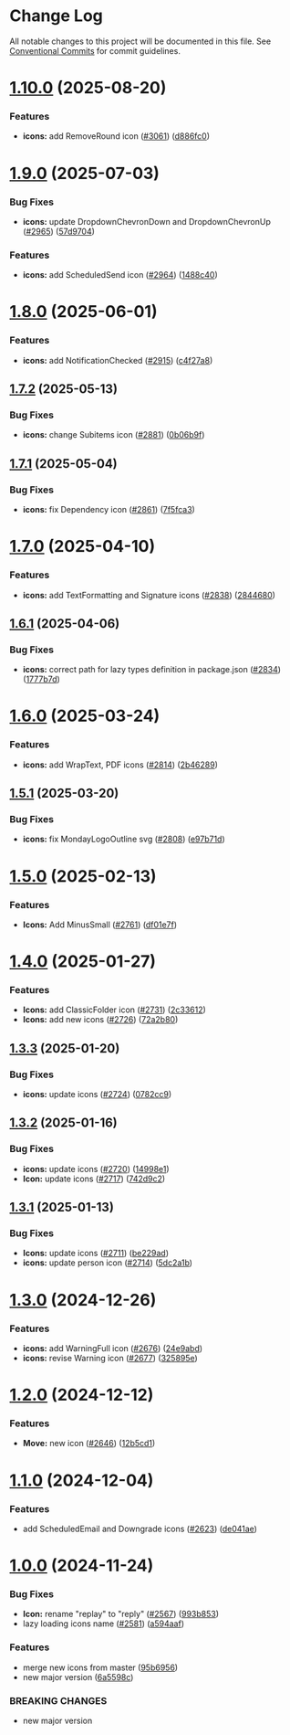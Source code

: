 # Change Log

All notable changes to this project will be documented in this file.
See [Conventional Commits](https://conventionalcommits.org) for commit guidelines.

# [1.10.0](https://github.com/mondaycom/vibe/compare/@vibe/icons@1.9.0...@vibe/icons@1.10.0) (2025-08-20)


### Features

* **icons:** add RemoveRound icon ([#3061](https://github.com/mondaycom/vibe/issues/3061)) ([d886fc0](https://github.com/mondaycom/vibe/commit/d886fc0e772056879bcdc927ad5f035b7a8bbae1))





# [1.9.0](https://github.com/mondaycom/vibe/compare/@vibe/icons@1.8.0...@vibe/icons@1.9.0) (2025-07-03)


### Bug Fixes

* **icons:** update DropdownChevronDown and DropdownChevronUp ([#2965](https://github.com/mondaycom/vibe/issues/2965)) ([57d9704](https://github.com/mondaycom/vibe/commit/57d9704f04a643884a43bb3274228b3daa52412e))


### Features

* **icons:** add ScheduledSend icon ([#2964](https://github.com/mondaycom/vibe/issues/2964)) ([1488c40](https://github.com/mondaycom/vibe/commit/1488c406b74269490e355525aae41532af63433e))





# [1.8.0](https://github.com/mondaycom/vibe/compare/@vibe/icons@1.7.2...@vibe/icons@1.8.0) (2025-06-01)


### Features

* **icons:** add NotificationChecked ([#2915](https://github.com/mondaycom/vibe/issues/2915)) ([c4f27a8](https://github.com/mondaycom/vibe/commit/c4f27a803212ca2cdd5a592394b967b6895fa72d))





## [1.7.2](https://github.com/mondaycom/vibe/compare/@vibe/icons@1.7.1...@vibe/icons@1.7.2) (2025-05-13)


### Bug Fixes

* **icons:** change Subitems icon ([#2881](https://github.com/mondaycom/vibe/issues/2881)) ([0b06b9f](https://github.com/mondaycom/vibe/commit/0b06b9fb61986aa43b15963f6454062f579bb165))





## [1.7.1](https://github.com/mondaycom/vibe/compare/@vibe/icons@1.7.0...@vibe/icons@1.7.1) (2025-05-04)


### Bug Fixes

* **icons:** fix Dependency icon ([#2861](https://github.com/mondaycom/vibe/issues/2861)) ([7f5fca3](https://github.com/mondaycom/vibe/commit/7f5fca3b8d5c56a8864b301c3ec38312f43755fe))





# [1.7.0](https://github.com/mondaycom/vibe/compare/@vibe/icons@1.6.1...@vibe/icons@1.7.0) (2025-04-10)


### Features

* **icons:** add TextFormatting and Signature icons ([#2838](https://github.com/mondaycom/vibe/issues/2838)) ([2844680](https://github.com/mondaycom/vibe/commit/28446808053f596396729d8bea1104f7fe7c9932))





## [1.6.1](https://github.com/mondaycom/vibe/compare/@vibe/icons@1.6.0...@vibe/icons@1.6.1) (2025-04-06)


### Bug Fixes

* **icons:** correct path for lazy types definition in package.json ([#2834](https://github.com/mondaycom/vibe/issues/2834)) ([1777b7d](https://github.com/mondaycom/vibe/commit/1777b7d03c8e74b298ea4edd6813154d9019226b))





# [1.6.0](https://github.com/mondaycom/vibe/compare/@vibe/icons@1.5.1...@vibe/icons@1.6.0) (2025-03-24)


### Features

* **icons:** add WrapText, PDF icons ([#2814](https://github.com/mondaycom/vibe/issues/2814)) ([2b46289](https://github.com/mondaycom/vibe/commit/2b46289634ced60ec10dd551f310b12a80ae409e))





## [1.5.1](https://github.com/mondaycom/vibe/compare/@vibe/icons@1.5.0...@vibe/icons@1.5.1) (2025-03-20)


### Bug Fixes

* **icons:** fix MondayLogoOutline svg ([#2808](https://github.com/mondaycom/vibe/issues/2808)) ([e97b71d](https://github.com/mondaycom/vibe/commit/e97b71db9945d83adf0084c3786fee697e6ea94d))





# [1.5.0](https://github.com/mondaycom/vibe/compare/@vibe/icons@1.4.0...@vibe/icons@1.5.0) (2025-02-13)


### Features

* **Icons:** Add MinusSmall ([#2761](https://github.com/mondaycom/vibe/issues/2761)) ([df01e7f](https://github.com/mondaycom/vibe/commit/df01e7fadf94b9b337dce5cc50b4d99b834f35be))





# [1.4.0](https://github.com/mondaycom/vibe/compare/@vibe/icons@1.3.3...@vibe/icons@1.4.0) (2025-01-27)


### Features

* **Icons:** add ClassicFolder icon ([#2731](https://github.com/mondaycom/vibe/issues/2731)) ([2c33612](https://github.com/mondaycom/vibe/commit/2c336127c38c492a0b91c514c6ee293c40f8a9dd))
* **Icons:** add new icons ([#2726](https://github.com/mondaycom/vibe/issues/2726)) ([72a2b80](https://github.com/mondaycom/vibe/commit/72a2b8045defaac5ab9c0d6889012825bbcdbf9e))





## [1.3.3](https://github.com/mondaycom/vibe/compare/@vibe/icons@1.3.2...@vibe/icons@1.3.3) (2025-01-20)


### Bug Fixes

* **icons:** update icons ([#2724](https://github.com/mondaycom/vibe/issues/2724)) ([0782cc9](https://github.com/mondaycom/vibe/commit/0782cc9f16fe3fe123bc45303312c2a7a9c17adc))





## [1.3.2](https://github.com/mondaycom/vibe/compare/@vibe/icons@1.3.1...@vibe/icons@1.3.2) (2025-01-16)


### Bug Fixes

* **icons:** update icons ([#2720](https://github.com/mondaycom/vibe/issues/2720)) ([14998e1](https://github.com/mondaycom/vibe/commit/14998e1a911f87760cd053c9ab4e10c51ded6d74))
* **Icon:** update icons ([#2717](https://github.com/mondaycom/vibe/issues/2717)) ([742d9c2](https://github.com/mondaycom/vibe/commit/742d9c20c0b906c667c847cca42c17124f15b15a))





## [1.3.1](https://github.com/mondaycom/vibe/compare/@vibe/icons@1.3.0...@vibe/icons@1.3.1) (2025-01-13)


### Bug Fixes

* **Icons:** update icons ([#2711](https://github.com/mondaycom/vibe/issues/2711)) ([be229ad](https://github.com/mondaycom/vibe/commit/be229adf34bfd22154c1db4c9696fada25d16608))
* **icons:** update person icon ([#2714](https://github.com/mondaycom/vibe/issues/2714)) ([5dc2a1b](https://github.com/mondaycom/vibe/commit/5dc2a1b6f9aa35dc9acf16d04a770d31e5ead27e))





# [1.3.0](https://github.com/mondaycom/vibe/compare/@vibe/icons@1.2.0...@vibe/icons@1.3.0) (2024-12-26)


### Features

* **icons:** add WarningFull icon ([#2676](https://github.com/mondaycom/vibe/issues/2676)) ([24e9abd](https://github.com/mondaycom/vibe/commit/24e9abde7f886df3879ad01e696d3e8a6e1dd622))
* **icons:** revise Warning icon ([#2677](https://github.com/mondaycom/vibe/issues/2677)) ([325895e](https://github.com/mondaycom/vibe/commit/325895ea304f0d75a2fd84674515c1f03ae3266e))





# [1.2.0](https://github.com/mondaycom/vibe/compare/@vibe/icons@1.1.0...@vibe/icons@1.2.0) (2024-12-12)


### Features

* **Move:** new icon ([#2646](https://github.com/mondaycom/vibe/issues/2646)) ([12b5cd1](https://github.com/mondaycom/vibe/commit/12b5cd1f72e9546c9b27ec9a237f4e9a51143a88))





# [1.1.0](https://github.com/mondaycom/vibe/compare/@vibe/icons@1.0.0...@vibe/icons@1.1.0) (2024-12-04)


### Features

* add ScheduledEmail and Downgrade icons ([#2623](https://github.com/mondaycom/vibe/issues/2623)) ([de041ae](https://github.com/mondaycom/vibe/commit/de041ae3a9db483ae42fe8fe779ba13c5deb477a))





# [1.0.0](https://github.com/mondaycom/vibe/compare/@vibe/icons@0.1.0...@vibe/icons@1.0.0) (2024-11-24)


### Bug Fixes

* **Icon:** rename "replay" to "reply" ([#2567](https://github.com/mondaycom/vibe/issues/2567)) ([993b853](https://github.com/mondaycom/vibe/commit/993b853211ba8a6af31cb6304081e36e9de333d5))
* lazy loading icons name ([#2581](https://github.com/mondaycom/vibe/issues/2581)) ([a594aaf](https://github.com/mondaycom/vibe/commit/a594aaf6b1e104278314efe7a66a71df7768c7d1))


### Features

* merge new icons from master ([95b6956](https://github.com/mondaycom/vibe/commit/95b6956e8f181b5bcfc6222f47b56252f0b46525))
* new major version ([6a5598c](https://github.com/mondaycom/vibe/commit/6a5598ca6ad50c2a383fcbe0657a80f138383d57))


### BREAKING CHANGES

* new major version
